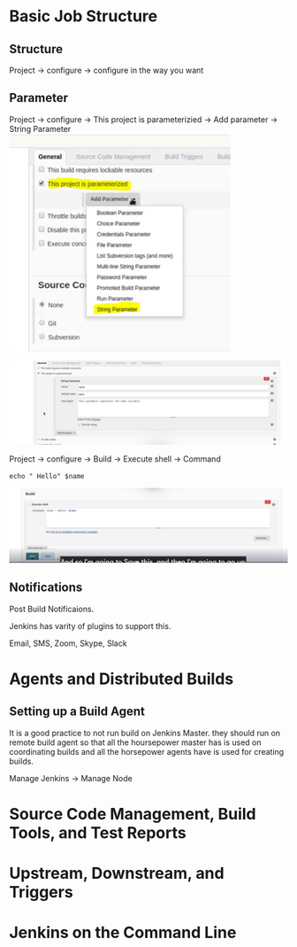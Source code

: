 # Basic Job Structure

## Structure
Project -> configure -> configure in the way you want

## Parameter

Project ->  configure -> This project is parameterizied -> Add parameter -> String Parameter
![****](images/11.jpg)

![****](images/12.jpg)

Project ->  configure -> Build -> Execute shell -> Command

    echo " Hello" $name
![****](images/13.jpg)

## Notifications

Post Build Notificaions.

Jenkins has varity of plugins to support this.

Email,
SMS,
Zoom,
Skype,
Slack

# **Agents and Distributed Builds**

## Setting up a Build Agent

It is a good practice to not run build on Jenkins Master. they should run on remote build agent so that all the hoursepower master has is used on coordinating builds and all the horsepower agents have is used for creating builds.

Manage Jenkins ->  Manage Node

# **Source Code Management, Build Tools, and Test Reports**


# **Upstream, Downstream, and Triggers**


# **Jenkins on the Command Line**